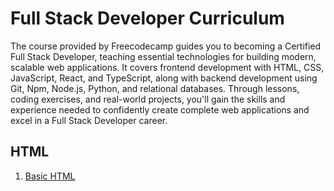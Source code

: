 # Full Stack Developer Curriculum

The course provided by Freecodecamp guides you to becoming a Certified Full Stack Developer, teaching essential technologies for building modern, scalable web applications. It covers frontend development with HTML, CSS, JavaScript, React, and TypeScript, along with backend development using Git, Npm, Node.js, Python, and relational databases. Through lessons, coding exercises, and real-world projects, you'll gain the skills and experience needed to confidently create complete web applications and excel in a Full Stack Developer career.

## HTML
 1. [Basic HTML](https://github.com/TurkishDelightCo/100-days-of-swiftui/tree/main/Day%201)
